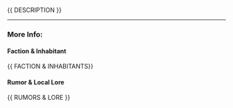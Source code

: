 {{ DESCRIPTION }}

---

### More Info:

#### Faction & Inhabitant

{{ FACTION & INHABITANTS}}

#### Rumor & Local Lore

{{ RUMORS & LORE }}

